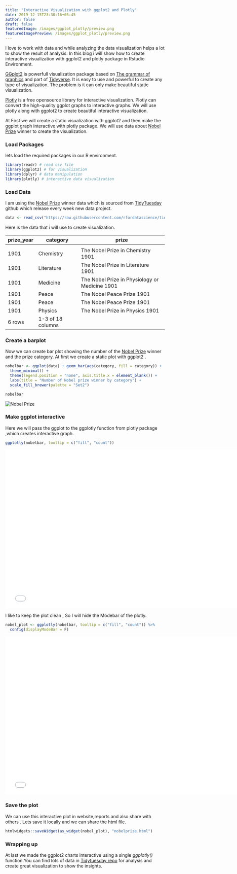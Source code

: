 ```yaml
---
title: "Interactive Visualization with ggplot2 and Plotly"
date: 2019-12-15T23:30:16+05:45
author: false
draft: false
featuredImage: /images/ggplot_plotly/preview.png
featuredImagePreview: /images/ggplot_plotly/preview.png
---
```


I love to work with data and while analyzing the data visualization helps a lot to show the result of analysis. In this blog i will show how to create interactive visualization with ggplot2 and plotly package in Rstudio Environment. 



[GGplot2](https://ggplot2.tidyverse.org/) is powerfull visualization package based on [The grammar of graphics](https://www.springer.com/gp/book/9780387245447) and part of [Tidyverse](https://www.tidyverse.org/). It is easy to use and powerful to create any type of visualization. The problem is it can only make beautiful static visualization.

[Plotly](https://plotly.com/r/) is a free opensource library for interactive visualization. Plotly can convert the high-quality ggplot graphs to interactive graphs. We will use plotly along with ggplot2 to create beautiful interactive visualization. 


At First we will create a static visualization with ggplot2 and then make the ggplot graph interactive with plotly package. We will use data about [Nobel Prize](https://www.nobelprize.org/) winner to create the visualization.

### Load Packages

lets load the required packages in our R environment.


```R
library(readr) # read csv file
library(ggplot2) # for visualization
library(dplyr) # data manipulation
library(plotly) # interactive data visualization
```

### Load Data

I am using the [Nobel Prize](https://www.nobelprize.org/) winner data which is sourced from [TidyTuesday](https://github.com/rfordatascience/tidytuesday) github which release every week new data project.

```R
data <- read_csv("https://raw.githubusercontent.com/rfordatascience/tidytuesday/master/data/2019/2019-05-14/nobel_winners.csv")
```

Here is the data that i will use to create visualization.

| prize_year | category | prize |
| ------ | ------ | ------ |
| <dbl> | <chr> | <chr> |
| 1901 |	Chemistry |	The Nobel Prize in Chemistry 1901 |	
| 1901 | Literature	 | The Nobel Prize in Literature 1901 | 	
| 1901	 | Medicine	 | The Nobel Prize in Physiology or Medicine 1901 | 	
| 1901	 | Peace	 | The Nobel Peace Prize 1901	 | 
| 1901	 | Peace	 | The Nobel Peace Prize 1901	 | 
| 1901	 | Physics	 | The Nobel Prize in Physics 1901 | 	
6 rows | 1-3 of 18 columns

### Create a barplot

Now we can create bar plot showing the number of the [Nobel Prize](https://www.nobelprize.org/) winner and the prize category. At first we create a static plot with ggplot2 .

```R
nobelbar <- ggplot(data) + geom_bar(aes(category, fill = category)) +
  theme_minimal() +
  theme(legend.position = "none", axis.title.x = element_blank()) + 
  labs(title = "Number of Nobel prize winner by category") +
  scale_fill_brewer(palette = "Set2")

nobelbar
```

![Nobel Prize](/images/ggplot_plotly/nobel_prize.png)

### Make ggplot interactive


Here we will pass the ggplot to the ggplotly function from plotly package ,which creates interactive graph.

```R
ggplotly(nobelbar, tooltip = c("fill", "count"))
```

<iframe width="750" height="500" frameborder="0" scrolling="no" src="/plotly/nobelprize.html"></iframe>

I like to keep the plot clean , So I will hide the Modebar of the plotly.

```R
nobel_plot <- ggplotly(nobelbar, tooltip = c("fill", "count")) %>%
  config(displayModeBar = F)
```

<iframe width="750" height="500" frameborder="0" scrolling="no" src="/plotly/nobelprize.html"></iframe>


### Save the plot

We can use this interactive plot in website,reports and also share with others . Lets save it locally and we can share the html file.

```R
htmlwidgets::saveWidget(as_widget(nobel_plot), "nobelprize.html")
```

### Wrapping up

At last we made the ggplot2 charts interactive using a single *ggplotly()* function.You can find lots of data in [Tidytuesday repo](https://github.com/rfordatascience/tidytuesday) for analysis  and create great visualization to show the insights.



